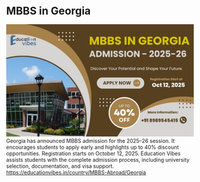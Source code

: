 # MBBS in Georgia
![MBBS in Georgia Admission 2025–26 with assistance from Education Vibes](MBBS%20in%20Georgia.jpeg)
Georgia has announced MBBS admission for the 2025–26 session. It encourages students to apply early and highlights up to 40% discount opportunities. Registration starts on October 12, 2025. Education Vibes assists students with the complete admission process, including university selection, documentation, and visa support.
https://educationvibes.in/country/MBBS-Abroad/Georgia
